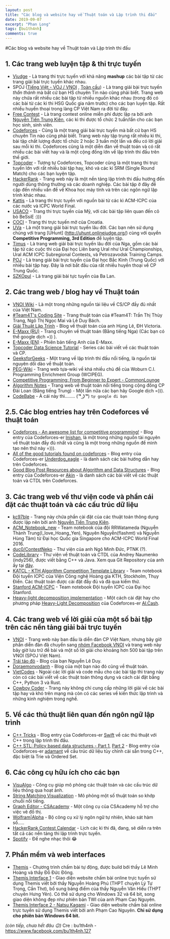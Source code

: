 ```yaml
---
layout: post
title: "Các blog và website hay về Thuật toán và Lập trình thi đấu"
date: 2019-09-07
excerpt: "Phan Long"
tags: [bu1th4nh]
comments: true
---
```

#Các blog và website hay về Thuật toán và Lập trình thi đấu

## 1. Các trang web luyện tập & thi trực tuyến
   * [Vjudge](https://vjudge.net/) - Là trang thi trực tuyến với khả năng **mashup** các bài tập từ các trang giải bài trực tuyến khác nhau.
   * SPOJ ([Tiếng Việt - VOJ / VNOI](http://vn.spoj.com) , [Toàn cầu](https://www.spoj.com/)) - Là trang giải bài trực tuyến _thần thánh_ mà bất cứ bạn HS chuyên Tin nào cũng phải biết. Trang web này chứa rất nhiều các bài tập từ nhiều nguồn khác nhau (trong đó có các bài từ các kì thi HSG Quốc gia năm trước) cho các bạn luyện tập. Rất nhiều huyền thoại trong làng CP Việt Nam ra đời từ đây.
   * [Free Contest](https://freecontest.xyz/home) - Là trang contest online miễn phí được lập ra bởi anh [Nguyễn Tiến Trung Kiên](https://www.facebook.com/nttkien), các kì thi được tổ chức 2 tuần/lần cho các bạn học sinh, sinh viên.
   * [Codeforces](https://codeforces.com/) - Cũng là một trang giải bài trực tuyến mà bất cứ bạn HS chuyên Tin nào cũng phải biết. Trang web này tập trung rất nhiều kì thi, bài tập chất lượng được tổ chức 2 hoặc 3 tuần một lần và đều có lời giải sau mỗi kì thi. Codeforces cũng là một diễn đàn về thuật toán và có rất nhiều các bài viết hay và là một cộng đồng lớn về lập trình thi đấu trên thế giới.
   * [Topcoder](https://www.topcoder.com/) - Tương tự Codeforces, Topcoder cũng là một trang thi trực tuyến lớn với rất nhiều bài tập hay, khó và các kì SRM (Single Round Match) cho các bạn luyện tập.
   * [HackerRank](https://www.hackerrank.com/) - Trang web này là một nền tảng lập trình thi đấu hướng đến người dùng thông thường và các doanh nghiệp. Các bài tập ở đây đề cập đến nhiều vấn đề về Khoa học máy tính và trên các ngôn ngữ lập trình khác nhau.
   * [Kattis](https://open.kattis.com) - Là trang thi trực tuyến với nguồn bài từ các kì ACM-ICPC của các nước và ICPC World Final.
   * [USACO](http://www.usaco.org/) - Trang thi trực tuyến của Mỹ, với các bài tập liên quan đến cô bò BeSsiE :)))
   * [COCI](http://www.hsin.hr/coci/) - Trang thi trực tuyến mở của Croatia.
   * [UVa](https://uva.onlinejudge.org/) - Là một trang giải bài trực tuyến lâu đời. Các bạn nên sử dụng chúng với trang [UHunt]  (http://uhunt.onlinejudge.org/) cùng với quyển **Competitive Programming, 3rd Edition** để luyện tập.
   * [Timus](http://acm.timus.ru/) - Là trang web giải bài trực tuyến lâu đời của Nga, gồm các bài tập từ các cuộc thi của Đại học Liên bang Ural như Ural Championships, Ural ACM ICPC Subregional Contests, và Petrozavodsk Training Camps.
   * [POJ](http://poj.org/) - Là trang giải bài trực tuyến của Đại học Bắc Kinh (Trung Quốc) với nhiều bài tập hay. Đây là nơi bắt đầu của rất nhiều huyền thoại về CP Trung Quốc. 
   * [SZKOpul](https://szkopul.edu.pl/p/default/problemset_eng) - Là trang giải bài tực tuyến của Ba Lan.

## 2. Các trang web / blog hay về Thuật toán
   * [VNOI Wiki](vnoi.info/wiki/home) - Là một trong những nguồn tài liệu về CS/CP đầy đủ nhất của Việt Nam.
   * [#Team4T's Coding Site](https://thuytrangcoding.wordpress.com/) - Trang thuật toán của #Team4T: Trần Thị Thùy Trang, Ngô Thị Ngọc Mai và Lê Duy Bách.
   * [Giải Thuật Lập Trình](http://www.giaithuatlaptrinh.com/?page_id=4) - Blog về thuật toán của anh Hùng Lê, ĐH Victoria.
   * [E-Maxx (RU)](http://emaxx.ru) - Trang chuyên về thuật toán (Bằng tiếng Nga) (Các bạn có thể google dịch =)) ).
   * [E-Maxx (EN)](http://cp-algorithms.com/) - Phiên bản tiếng Anh của E-Maxx.  
   * [Topcoder Data Science Tutorial](https://www.topcoder.com/community/data-science/data-science-tutorials/) - Series các bài viết về các thuật toán và CP.
   * [GeeksforGeeks](https://www.geeksforgeeks.org) - Một trang về lập trình thi đấu nổi tiếng, là nguồn tài nguyên dồi dào về thuật toán.
   * [PEG-Wiki](http://wcipeg.com/wiki/Main_Page) - Trang web tựa-wiki về khá nhiều chủ đề của Woburn C.I. Programming Enrichment Group (WCIPEG).
   * [Competitive Programming: From Beginner to Expert - CommonLounge](https://www.commonlounge.com/discussion/5d2822257dfa49328d85fd27cf114441/main?r=fbp&p=cp)
   * [Algorithm Notes](http://www.csie.ntnu.edu.tw/~u91029/) - Trang web về thuật toán nổi tiếng trong cộng đồng CP Đài Loan (Bằng tiếng Trung) - Một lần nữa các bạn hãy Google dịch =))).
   * [CodeBabe]() - À cái này thì........ ( ͡° ͜ʖ ͡°) `tự google đi bạn`
   
## 2.5. Các blog entries hay trên Codeforces về thuật toán   
   * [Codeforces - An awesome list for competitive programming!](https://codeforces.com/blog/entry/23054?mobile=false&locale=en) - Blog entry của Codeforces-er [lnishan](https://codeforces.com/profile/lnishan), là một trong những nguồn tài nguyên về thuật toán đầy đủ nhất và cũng là một trong những nguồn để mình tạo nên thứ này =))).
   * [All of the good tutorials found on codeforces](https://codeforces.com/blog/entry/57282) - Blog entry của Codeforces-er [Underdog_eagle](https://codeforces.com/profile/Underdog_eagle) - là danh sách các bài hướng dẫn hay trên Codeforces.
   * [Good Blog Post Resources about Algorithm and Data Structures](https://codeforces.com/blog/entry/13529) - Blog entry của Codeforces-er [Akin](https://codeforces.com/profile/Akin) - là danh sách các bài viết về các thuật toán và CTDL trên Codeforces.
   
   
## 3. Các trang web về thư viện code và phần cái đặt các thuật toán và các cấu trúc dữ liệu
   * [kc97ble](https://sites.google.com/site/kc97ble/) - Trang này chứa phần cài đặt của các thuật toán thông dụng được lập nên bởi anh [Nguyễn Tiến Trung Kiên](https://www.facebook.com/nttkien).
   * [ACM_Notebook_new](https://github.com/ngthanhtrung23/ACM_Notebook_new) - Team notebook của đội RRWatameda (Nguyễn Thành Trung(I_love_Hoang_Yen), Nguyên Nguyễn(flashmt) và Nguyễn Hùng Tâm) từ Đại học Quốc gia Singapore cho ACM-ICPC World Final 2016.
   * [duc0/ContestNeko](https://github.com/duc0/ContestNeko) - Thư viện của anh Ngô Minh Đức, PTNK (?).
   * [CodeLibrary](http://code-library.herokuapp.com/) - Thư viện về thuật toán và CTDL của Andrey Naumenko (indy256), được viết bằng C++ và Java. Xem qua Git Repository của anh ấy tại [đây](https://github.com/indy256/codelibrary).
   * [KATCL - KTH Algorithm Competition Template Library](https://github.com/kth-competitive-programming/kactl) - Team notebook Đội tuyển ICPC của Viện Công nghệ Hoàng gia KTH, Stockholm, Thụy Điển. Các thuật toán được cài đặt đầy đủ và đã qua kiểm thử.
   * [Stanford ACM-ICPC](https://github.com/jaehyunp/stanfordacm) - Team notebook Đội tuyển ICPC của Đại học Stanford.
   * [Heavy-light decomposition implementation](https://codeforces.com/blog/entry/22072) - Một cách cài đặt hay cho phương pháp [Heavy-Light Decomposition](https://vnoi.info/wiki/algo/data-structures/heavy-light-decomposition) của Codeforces-er [AI.Cash](https://codeforces.com/profile/Al.Cash).

## 4. Các trang web về lời giải của một số bài tập trên các nền tảng giải bài trực tuyến
   * [VNOI](http://vnoi.info/problems/list/) - Trang web này ban đầu là diễn đàn CP Việt Nam, nhưng bây giờ phần diễn đàn đã chuyển sang [nhóm Facebook VNOI](https://www.facebook.com/groups/VNOIForum/) và trang web này bây giờ lưu trữ đề bài và một số lời giải cho khoảng hơn 500 bài tập trên VNOI (SPOJ Việt Nam).
   * [Trái táo đỏ](https://traitaodo.wordpress.com/) - Blog của bạn Nguyễn Lê Duy.
   * [Doraemonvodanh](https://doraemonvodanh.wordpress.com/) - Blog của một bạn nào đó cũng về thuật toán.
   * [VietCodes](https://vietcodes.github.io/) - Ngoài các lời giải và code mẫu cho các bài tập thì trang này còn có các bài viết về các thuật toán thông dụng và cách cài đặt bằng C++, Python 3 và Rust.
   * [Cowboy Coder](https://cowboycoder.tech/) - Trang này không chỉ cung cấp những lời giải về các bài tập hay và khó trên mạng mà còn có các series về kiến thức lập trình và những kinh nghiệm trong nghề.
   
## 5. Về các thủ thuật liên quan đến ngôn ngữ lập trình
   * [C++ Tricks](https://codeforces.com/blog/entry/15643) - Blog entry của Codeforces-er [Swift](https://codeforces.com/profile/Swift) về các thủ thuật với C++ trong lập trình thi đấu.
   * [C++ STL: Policy based data structures - Part 1](https://codeforces.com/blog/entry/11080), [Part 2](http://codeforces.com/blog/entry/13279) - Blog entry của Codeforces-er [adamant](https://codeforces.com/profile/adamant) về cấu trúc dữ liệu tùy chỉnh cài sẵn trong C++, đặc biệt là Trie và Ordered Set.
   
## 6. Các công cụ hữu ích cho các bạn
   * [VisuAlgo](https://visualgo.net/vi) - Công cụ giúp mô phỏng các thuật toán và các cấu trúc dữ liệu thông qua hoạt ảnh.
   * [String Matching Visualization](http://whocouldthat.be/visualizing-string-matching/) - Mô phỏng một số thuật toán so khớp chuỗi nổi tiếng.
   * [Graph Editor - CSAcademy](https://csacademy.com/app/graph_editor/) - Một công cụ của CSAcademy hỗ trợ cho việc vẽ đồ thị.
   * [Wolfram|Alpha](https://wolframalpha.com) - Bộ công cụ xử lý ngôn ngữ tự nhiên, khảo sát hàm số.....
   * [HackerRank Contest Calendar](https://www.hackerrank.com/calendar) - Lịch các kì thi đã, đang, sẽ diễn ra trên tất cả các nền tảng thi lập trình trực tuyến.
   * [Spotify](https://open.spotify.com) - Để nghe nhạc thôi 😂
   
## 7. Phần mềm và web interfaces
   * [Themis](https://dsapblog.wordpress.com/2013/12/24/themis/) - Chương trình chấm bài tự động, được build bới thầy Lê Minh Hoàng và thầy Đỗ Đức Đông.
   * [Themis Interface 1](http://www.mediafire.com/file/s8as1dtbqas7cxj/JUDGER.zip) - Giao diện website chấm bài online trực tuyến sử dụng Themis viết bởi thầy Nguyễn Hoàng Phú (THPT chuyên Lý Tự Trọng, Cần Thơ), bổ sung bảng điểm của thầy Nguyễn Văn Hiếu (THPT chuyên Hưng Yên). Có thể sử dụng cho Windows 32 và 64 bit, song giao diện không đẹp như phiên bản TWI của anh Phạm Cao Nguyên.
   * [Themis Interface 2 - Natsu Kagami](https://github.com/natsukagami/themis-web-interface/releases) - Giao diện website chấm bài online trực tuyến sử dụng Themis viết bởi anh Phạm Cao Nguyên. **Chỉ sử dụng cho phiên bản Windows 64 bit.**
   
   
   _(còn tiếp, chưa hết đâu :wink:)_
   Cre : bu1th4nh - https://www.facebook.com/bu1th4nh.127
   
